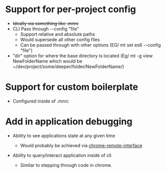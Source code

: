 # Support for per-project config
* ~~Ideally via something like .mnrc~~
* CLI Pass through --config "file"
    * Support relative and absolute paths
    * Would supersede all other config files
    * Can be passed through with other options (EG/ mt set es6 --config "file")
* "dir" option for where the base directory is located (Eg/ mt -g view NewFolderName which would be ~/dev/project/some/deeper/folder/NewFolderName/)

# Support for custom boilerplate
* Configured inside of .mnrc

# Add in application debugging
* Ability to see applications state at any given time
  * Would probably be achieved via [chrome-remote-interface](https://github.com/cyrus-and/chrome-remote-interface)

* Ability to query/interact application inside of cli
  * Similar to stepping through code in chrome. 
